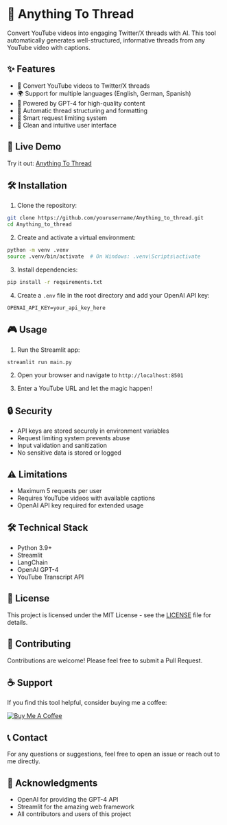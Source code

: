 # 🧵 Anything To Thread

Convert YouTube videos into engaging Twitter/X threads with AI. This tool automatically generates well-structured, informative threads from any YouTube video with captions.

## ✨ Features

- 🎥 Convert YouTube videos to Twitter/X threads
- 🌍 Support for multiple languages (English, German, Spanish)
- 🤖 Powered by GPT-4 for high-quality content
- 📝 Automatic thread structuring and formatting
- 🎯 Smart request limiting system
- 🎨 Clean and intuitive user interface

## 🚀 Live Demo

Try it out: [Anything To Thread](https://anything-to-thread.streamlit.app)

## 🛠️ Installation

1. Clone the repository:
```bash
git clone https://github.com/yourusername/Anything_to_thread.git
cd Anything_to_thread
```

2. Create and activate a virtual environment:
```bash
python -m venv .venv
source .venv/bin/activate  # On Windows: .venv\Scripts\activate
```

3. Install dependencies:
```bash
pip install -r requirements.txt
```

4. Create a `.env` file in the root directory and add your OpenAI API key:
```
OPENAI_API_KEY=your_api_key_here
```

## 🎮 Usage

1. Run the Streamlit app:
```bash
streamlit run main.py
```

2. Open your browser and navigate to `http://localhost:8501`

3. Enter a YouTube URL and let the magic happen!

## 🔒 Security

- API keys are stored securely in environment variables
- Request limiting system prevents abuse
- Input validation and sanitization
- No sensitive data is stored or logged

## ⚠️ Limitations

- Maximum 5 requests per user
- Requires YouTube videos with available captions
- OpenAI API key required for extended usage

## 🛠️ Technical Stack

- Python 3.9+
- Streamlit
- LangChain
- OpenAI GPT-4
- YouTube Transcript API

## 📝 License

This project is licensed under the MIT License - see the [LICENSE](LICENSE) file for details.

## 🤝 Contributing

Contributions are welcome! Please feel free to submit a Pull Request.

## ☕ Support

If you find this tool helpful, consider buying me a coffee:

[![Buy Me A Coffee](https://www.buymeacoffee.com/assets/img/custom_images/orange_img.png)](https://www.buymeacoffee.com/kguba)

## 📞 Contact

For any questions or suggestions, feel free to open an issue or reach out to me directly.

## 🙏 Acknowledgments

- OpenAI for providing the GPT-4 API
- Streamlit for the amazing web framework
- All contributors and users of this project
